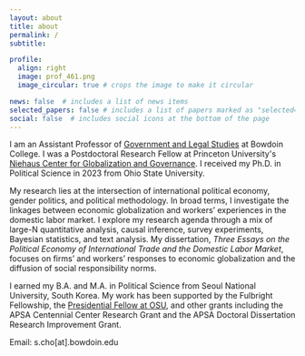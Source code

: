 ```yaml
---
layout: about
title: about
permalink: /
subtitle:

profile:
  align: right
  image: prof_461.png
  image_circular: true # crops the image to make it circular

news: false  # includes a list of news items
selected_papers: false # includes a list of papers marked as "selected={false}"
social: false  # includes social icons at the bottom of the page
---
```


I am an Assistant Professor of  [Government and Legal Studies](https://www.bowdoin.edu/government/) at Bowdoin College. I was a Postdoctoral Research Fellow at Princeton University's [Niehaus Center for Globalization and Governance](https://niehaus.princeton.edu/). I received my Ph.D. in Political Science in 2023 from Ohio State University. 

My research lies at the intersection of international political economy, gender politics, and political methodology. In broad terms, I investigate the linkages between economic globalization and workers’ experiences in the domestic labor market.  I explore my research agenda through a mix of large-N quantitative analysis, causal inference, survey experiments, Bayesian statistics, and text analysis.  My dissertation, *Three Essays on the Political Economy of International Trade and the Domestic Labor Market*, focuses on firms’ and workers’ responses to economic globalization and the diffusion of social responsibility norms.

I earned my B.A. and M.A. in Political Science from Seoul National University, South Korea. My work has been supported by the Fulbright Fellowship, the [Presidential Fellow at OSU](https://gradsch.osu.edu/presidential-fellowship), and other grants including the APSA Centennial Center Research Grant and the APSA Doctoral Dissertation Research Improvement Grant. 

Email: s.cho\[at].bowdoin.edu

